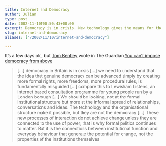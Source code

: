 ```yaml
---
title: Internet and Democracy
author: Julian
type: post
date: 2002-11-10T00:50:43+00:00
excerpt: Democracy is in crisis. New technology gives the means for the authentic voice of the people to be heard, but it will still require changes to institutions.
slug: internet-and-democracy 
aliases: ["/2002/11/10/internet-and-democracy"]

---
```

It&#8217;s a few days old, but [Tom Bentley][1] wrote in The Guardian [You can&#8217;t impose democracy from above][2]
  
<!--more-->

> [&#8230;] democracy in Britain is in crisis [&#8230;] we need to understand that the idea that genuine democracy can be advanced simply by creating more formal rights, more freedoms, more procedural rules, is fundamentally misguided [&#8230;] compare this to Lewisham Listens, an internet based consultation programme for young people run by a London borough [&#8230;] We should be looking, not at the formal institutional structure but more at the informal spread of relationships, conversations and ideas. The technology and the organisational structure make it possible, but they are not the democracy [&#8230;] These new processes of interaction do not achieve change unless they are connected to the use of power; that is why formal politics continues to matter. But it is the connections between institutional function and everyday behaviour that generate the potential for change, not the properties of the institutions themselves

 [1]: mailto:tom@demos.co.uk
 [2]: https://www.observer.co.uk/comment/story/0,6903,824915,00.html